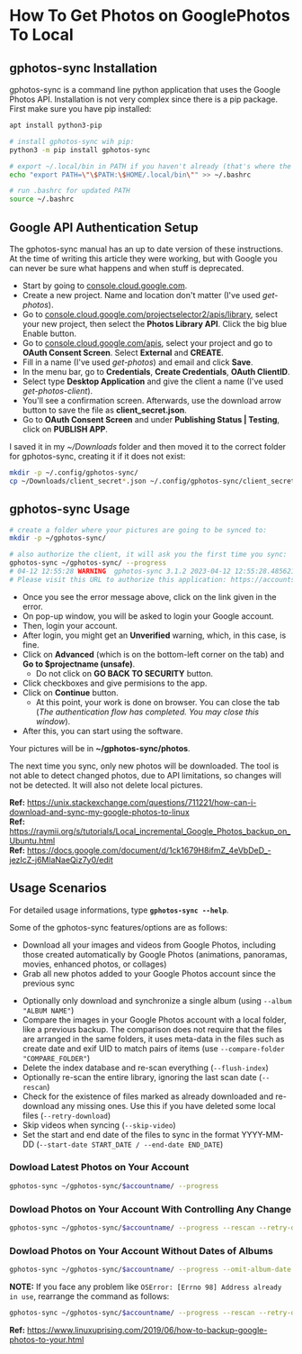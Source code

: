 # How To Get Photos on GooglePhotos To Local

## gphotos-sync Installation

gphotos-sync is a command line python application that uses the Google Photos API. Installation is not very complex since there is a pip package. First make sure you have pip installed:

```BASH
apt install python3-pip

# install gphotos-sync wih pip:
python3 -m pip install gphotos-sync

# export ~/.local/bin in PATH if you haven't already (that's where the executables for packages installed using pip3 are stored)
echo "export PATH=\"\$PATH:\$HOME/.local/bin\"" >> ~/.bashrc

# run .bashrc for updated PATH
source ~/.bashrc
```

## Google API Authentication Setup

The gphotos-sync manual has an up to date version of these instructions. At the time of writing this article they were working, but with Google you can never be sure what happens and when stuff is deprecated.

- Start by going to [console.cloud.google.com](https://console.cloud.google.com/).
- Create a new project. Name and location don't matter (I've used _get-photos_).
- Go to [console.cloud.google.com/projectselector2/apis/library](https://console.cloud.google.com/projectselector2/apis/library), select your new project, then select the **Photos Library API**. Click the big blue Enable button.
- Go to [console.cloud.google.com/apis](https://console.cloud.google.com/apis/), select your project and go to **OAuth Consent Screen**. Select **External** and **CREATE**.
- Fill in a name (I've used _get-photos_) and email and click **Save**.
- In the menu bar, go to **Credentials**, **Create Credentials**, **OAuth ClientID**.
- Select type **Desktop Application** and give the client a name (I've used _get-photos-client_).
- You'll see a confirmation screen. Afterwards, use the download arrow button to save the file as **client_secret.json**.
- Go to **OAuth Consent Screen** and under **Publishing Status | Testing**, click on **PUBLISH APP**.

I saved it in my _~/Downloads_ folder and then moved it to the correct folder for gphotos-sync, creating it if it does not exist:

```BASH
mkdir -p ~/.config/gphotos-sync/
cp ~/Downloads/client_secret*.json ~/.config/gphotos-sync/client_secret.json
```

## gphotos-sync Usage

```BASH
# create a folder where your pictures are going to be synced to:
mkdir -p ~/gphotos-sync/

# also authorize the client, it will ask you the first time you sync:
gphotos-sync ~/gphotos-sync/ --progress
# 04-12 12:55:28 WARNING  gphotos-sync 3.1.2 2023-04-12 12:55:28.485621
# Please visit this URL to authorize this application: https://accounts.google.com/o/oauth2/auth?response_type=code&client_id=636621971213-53d9gq8ohb5avnoqnqa1g8q89br2nfhi.apps.googleusercontent.com&redirect_uri=http%3A%2F%2Flocalhost%3A8080%2F&scope=https%3A%2F%2Fwww.googleapis.com%2Fauth%2Fphotoslibrary.readonly+https%3A%2F%2Fwww.googleapis.com%2Fauth%2Fphotoslibrary.sharing&state=6f96B8GNg5jQEpLe7q0j4vOBm9g4qu&access_type=offline
```

- Once you see the error message above, click on the link given in the error.
- On pop-up window, you will be asked to login your Google account.
- Then, login your account.
- After login, you might get an **Unverified** warning, which, in this case, is fine.
- Click on **Advanced** (which is on the bottom-left corner on the tab) and **Go to $projectname (unsafe)**.
  - Do not click on **GO BACK TO SECURITY** button.
- Click checkboxes and give permisions to the app.
- Click on **Continue** button.
  - At this point, your work is done on browser. You can close the tab (_The authentication flow has completed. You may close this window_).
- After this, you can start using the software.

Your pictures will be in **~/gphotos-sync/photos**.

The next time you sync, only new photos will be downloaded. The tool is not able to detect changed photos, due to API limitations, so changes will not be detected. It will also not delete local pictures.

**Ref:** https://unix.stackexchange.com/questions/711221/how-can-i-download-and-sync-my-google-photos-to-linux <br>
**Ref:** https://raymii.org/s/tutorials/Local_incremental_Google_Photos_backup_on_Ubuntu.html <br>
**Ref:** https://docs.google.com/document/d/1ck1679H8ifmZ_4eVbDeD_-jezIcZ-j6MlaNaeQiz7y0/edit <br>

## Usage Scenarios

For detailed usage informations, type **`gphotos-sync --help`**.

Some of the gphotos-sync features/options are as follows:

- Download all your images and videos from Google Photos, including those created automatically by Google Photos (animations, panoramas, movies, enhanced photos, or collages)
- Grab all new photos added to your Google Photos account since the previous sync

* Optionally only download and synchronize a single album (using `--album "ALBUM NAME"`)
* Compare the images in your Google Photos account with a local folder, like a previous backup. The comparison does not require that the files are arranged in the same folders, it uses meta-data in the files such as create date and exif UID to match pairs of items (use `--compare-folder "COMPARE_FOLDER"`)
* Delete the index database and re-scan everything (`--flush-index`)
* Optionally re-scan the entire library, ignoring the last scan date (`--rescan`)
* Check for the existence of files marked as already downloaded and re-download any missing ones. Use this if you have deleted some local files (`--retry-download`)
* Skip videos when syncing (`--skip-video`)
* Set the start and end date of the files to sync in the format YYYY-MM-DD (`--start-date START_DATE / --end-date END_DATE`)

### Dowload Latest Photos on Your Account

```BASH
gphotos-sync ~/gphotos-sync/$accountname/ --progress
```

### Dowload Photos on Your Account With Controlling Any Change

```BASH
gphotos-sync ~/gphotos-sync/$accountname/ --progress --rescan --retry-download
```

### Dowload Photos on Your Account Without Dates of Albums

```BASH
gphotos-sync ~/gphotos-sync/$accountname/ --progress --omit-album-date
```

**NOTE:** If you face any problem like `OSError: [Errno 98] Address already in use`, rearrange the command as follows:

```BASH
gphotos-sync ~/gphotos-sync/$accountname/ --progress --rescan --retry-download --omit-album-date --port 8081
```

**Ref:** https://www.linuxuprising.com/2019/06/how-to-backup-google-photos-to-your.html
